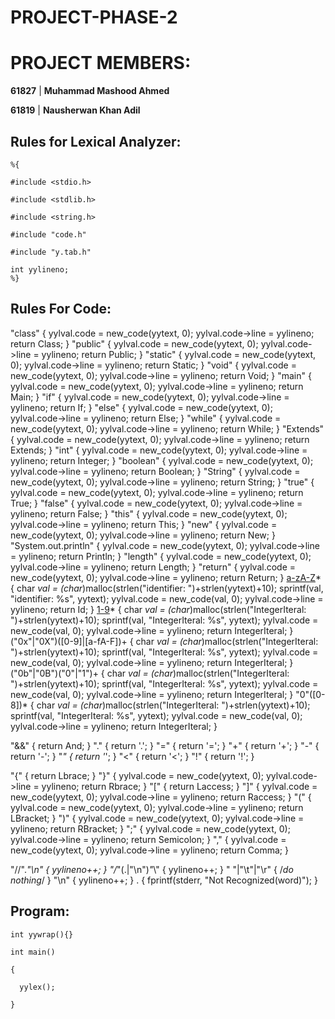 # PROJECT-PHASE-2

# PROJECT MEMBERS:

**61827** | **Muhammad Mashood Ahmed**
  
**61819** | **Nausherwan Khan Adil**

## Rules for Lexical Analyzer:

    %{

    #include <stdio.h>
    
    #include <stdlib.h>
    
    #include <string.h>
    
    #include "code.h"
    
    #include "y.tab.h"

    int yylineno;
    %}
    
    
    

## Rules For Code:

"class"                       { yylval.code = new_code(yytext, 0); yylval.code->line = yylineno; return Class; }
"public"                      { yylval.code = new_code(yytext, 0); yylval.code->line = yylineno; return Public; }
"static"                      { yylval.code = new_code(yytext, 0); yylval.code->line = yylineno; return Static; }
"void"                        { yylval.code = new_code(yytext, 0); yylval.code->line = yylineno; return Void; }
"main"                        { yylval.code = new_code(yytext, 0); yylval.code->line = yylineno; return Main; }
"if"                          { yylval.code = new_code(yytext, 0); yylval.code->line = yylineno; return If; }
"else"                        { yylval.code = new_code(yytext, 0); yylval.code->line = yylineno; return Else; }
"while"                       { yylval.code = new_code(yytext, 0); yylval.code->line = yylineno; return While; }
"Extends"                    { yylval.code = new_code(yytext, 0); yylval.code->line = yylineno; return Extends; }
"int"                         { yylval.code = new_code(yytext, 0); yylval.code->line = yylineno; return Integer; }
"boolean"                     { yylval.code = new_code(yytext, 0); yylval.code->line = yylineno; return Boolean; }
"String"                      { yylval.code = new_code(yytext, 0); yylval.code->line = yylineno; return String; }
"true"                        { yylval.code = new_code(yytext, 0); yylval.code->line = yylineno; return True; }
"false"                       { yylval.code = new_code(yytext, 0); yylval.code->line = yylineno; return False; }
"this"                        { yylval.code = new_code(yytext, 0); yylval.code->line = yylineno; return This; }
"new"                         { yylval.code = new_code(yytext, 0); yylval.code->line = yylineno; return New; }
"System.out.println"          { yylval.code = new_code(yytext, 0); yylval.code->line = yylineno; return Println; }
"length"                      { yylval.code = new_code(yytext, 0); yylval.code->line = yylineno; return Length; }
"return"                      { yylval.code = new_code(yytext, 0); yylval.code->line = yylineno; return Return; }
[a-zA-Z]([a-zA-Z]|[0-9]|"_")* { 
                                char *val = (char*)malloc(strlen("identifier: ")+strlen(yytext)+10);
                                sprintf(val, "identifier: %s", yytext);
                                yylval.code = new_code(val, 0);
                                yylval.code->line = yylineno;
                                return Id;
                              }
[1-9]([0-9])*                 { 
                                char *val = (char*)malloc(strlen("IntegerIteral: ")+strlen(yytext)+10);
                                sprintf(val, "IntegerIteral: %s", yytext);
                                yylval.code = new_code(val, 0); 
                                yylval.code->line = yylineno;
                                return IntegerIteral;
                              }
("0x"|"0X")([0-9]|[a-fA-F])+  { 
                                char *val = (char*)malloc(strlen("IntegerIteral: ")+strlen(yytext)+10);
                                sprintf(val, "IntegerIteral: %s", yytext);
                                yylval.code = new_code(val, 0); 
                                yylval.code->line = yylineno;
                                return IntegerIteral; 
                              }
("0b"|"0B")("0"|"1")+         { 
                                char *val = (char*)malloc(strlen("IntegerIteral: ")+strlen(yytext)+10);
                                sprintf(val, "IntegerIteral: %s", yytext);
                                yylval.code = new_code(val, 0); 
                                yylval.code->line = yylineno;
                                return IntegerIteral; 
                              }
"0"([0-8])*                   { 
                                char *val = (char*)malloc(strlen("IntegerIteral: ")+strlen(yytext)+10);
                                sprintf(val, "IntegerIteral: %s", yytext);
                                yylval.code = new_code(val, 0); 
                                yylval.code->line = yylineno;
                                return IntegerIteral; 
                              }

"&&"  { return And; }
"."   { return '.'; }
"="   { return '='; }
"+"   { return '+'; }
"-"   { return '-'; }
"*"   { return '*'; }
"<"   { return '<'; }
"!"   { return '!'; }

"{"   { return Lbrace; }
"}"   { yylval.code = new_code(yytext, 0); yylval.code->line = yylineno; return Rbrace; }
"["   { return Laccess; }
"]"   { yylval.code = new_code(yytext, 0); yylval.code->line = yylineno; return Raccess; }
"("   { yylval.code = new_code(yytext, 0); yylval.code->line = yylineno; return LBracket; }
")"   { yylval.code = new_code(yytext, 0); yylval.code->line = yylineno; return RBracket; }
";"   { yylval.code = new_code(yytext, 0); yylval.code->line = yylineno; return Semicolon; }
","   { yylval.code = new_code(yytext, 0); yylval.code->line = yylineno; return Comma; }

"//".*"\n"         { yylineno++; }
"/*"(.|"\n")*"*\\" { yylineno++; }
" "|"\t"|"\r"      { /*do nothing*/ }
"\n"               { yylineno++; }
.                  { fprintf(stderr, "Not Recognized(word)"); }





## Program:
    int yywrap(){}
    
    int main()

    {

      yylex();

    }
